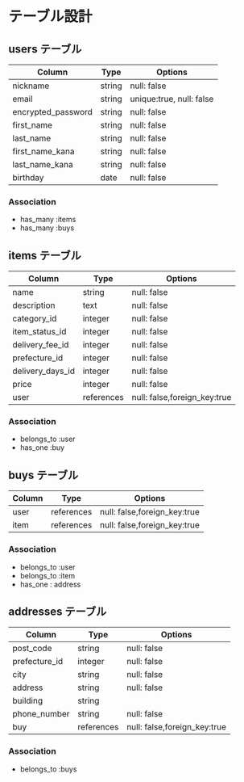 # テーブル設計

## users テーブル
| Column             | Type   | Options                  |
| ------------------ | ------ | -------------------------|
| nickname           | string | null: false              |
| email              | string | unique:true, null: false |
| encrypted_password | string | null: false              |
| first_name         | string | null: false              |
| last_name          | string | null: false              |
| first_name_kana     | string | null: false              |
| last_name_kana     | string | null: false              |
| birthday           | date   | null: false              |
### Association
- has_many :items
- has_many :buys



## items テーブル
| Column              | Type      | Options     |
| ------------------  | ----------| ----------- |
| name                | string    | null: false |
| description         | text      | null: false |
| category_id         | integer   | null: false |
| item_status_id      | integer   | null: false |
| delivery_fee_id     | integer   | null: false |
| prefecture_id       | integer   | null: false |
| delivery_days_id    | integer   | null: false |
| price               | integer   | null: false |
| user                | references| null: false,foreign_key:true |
### Association
- belongs_to :user
- has_one :buy



## buys テーブル
| Column             | Type      | Options     |
| ------------------ | ----------| ----------- |
| user               | references| null: false,foreign_key:true |
| item               | references| null: false,foreign_key:true |
### Association
- belongs_to :user
- belongs_to :item
- has_one : address



## addresses テーブル
| Column             | Type      | Options     |
| ------------------ | ----------| ----------- |
| post_code          | string    | null: false |
| prefecture_id      | integer   | null: false |
| city               | string    | null: false |
| address            | string    | null: false |
| building           | string    |             |
| phone_number       | string    | null: false |
| buy                | references| null: false,foreign_key:true |
### Association
- belongs_to :buys





